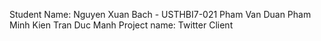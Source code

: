 Student Name:
Nguyen Xuan Bach - USTHBI7-021
Pham Van Duan
Pham Minh Kien
Tran Duc Manh
Project name: Twitter Client
